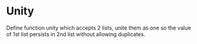 # Unity
Define function unity which accepts 2 lists, unite them as one so the value of 1st list persists in 2nd list without allowing duplicates.
